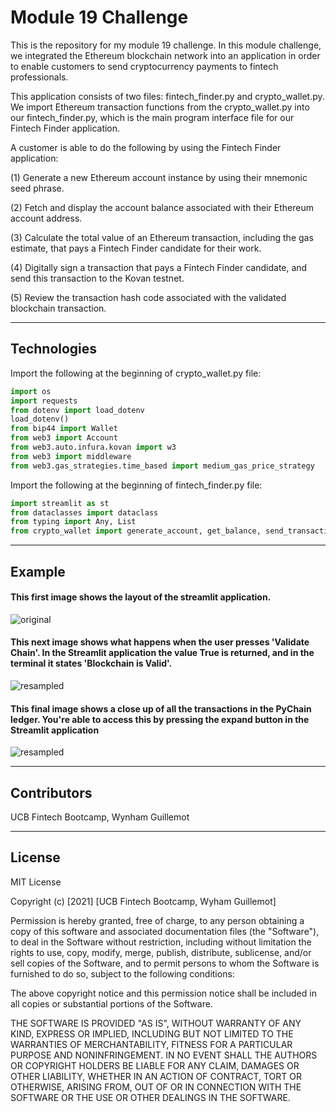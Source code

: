 # Module 19 Challenge

This is the repository for my module 19 challenge. In this module challenge, we integrated the Ethereum blockchain network into an application in order to enable customers to send cryptocurrency payments to fintech professionals. 

This application consists of two files: fintech_finder.py and crypto_wallet.py. We import Ethereum transaction functions from the crypto_wallet.py into our fintech_finder.py, which is the main program interface file for our Fintech Finder application.

A customer is able to do the following by using the Fintech Finder application:

(1) Generate a new Ethereum account instance by using their mnemonic seed phrase.

(2) Fetch and display the account balance associated with their Ethereum account address.

(3) Calculate the total value of an Ethereum transaction, including the gas estimate, that pays a Fintech Finder candidate for their work.

(4) Digitally sign a transaction that pays a Fintech Finder candidate, and send this transaction to the Kovan testnet.

(5) Review the transaction hash code associated with the validated blockchain transaction.

---

## Technologies

Import the following at the beginning of crypto_wallet.py file:

```python
import os
import requests
from dotenv import load_dotenv
load_dotenv()
from bip44 import Wallet
from web3 import Account
from web3.auto.infura.kovan import w3
from web3 import middleware
from web3.gas_strategies.time_based import medium_gas_price_strategy
```

Import the following at the beginning of fintech_finder.py file:

```python
import streamlit as st
from dataclasses import dataclass
from typing import Any, List
from crypto_wallet import generate_account, get_balance, send_transaction
```

---

## Example

#### This first image shows the layout of the streamlit application.

![original](./readme_images/mod_18_1.png)


#### This next image shows what happens when the user presses 'Validate Chain'. In the Streamlit application the value True is returned, and in the terminal it states 'Blockchain is Valid'.

![resampled](./readme_images/mod_18_2.png)


#### This final image shows a close up of all the transactions in the PyChain ledger. You're able to access this by pressing the expand button in the Streamlit application

![resampled](./readme_images/mod_18_3.png)


---

## Contributors

UCB Fintech Bootcamp, Wynham Guillemot 

---

## License

MIT License

Copyright (c) [2021] [UCB Fintech Bootcamp, Wyham Guillemot]

Permission is hereby granted, free of charge, to any person obtaining a copy
of this software and associated documentation files (the "Software"), to deal
in the Software without restriction, including without limitation the rights
to use, copy, modify, merge, publish, distribute, sublicense, and/or sell
copies of the Software, and to permit persons to whom the Software is
furnished to do so, subject to the following conditions:

The above copyright notice and this permission notice shall be included in all
copies or substantial portions of the Software.

THE SOFTWARE IS PROVIDED "AS IS", WITHOUT WARRANTY OF ANY KIND, EXPRESS OR
IMPLIED, INCLUDING BUT NOT LIMITED TO THE WARRANTIES OF MERCHANTABILITY,
FITNESS FOR A PARTICULAR PURPOSE AND NONINFRINGEMENT. IN NO EVENT SHALL THE
AUTHORS OR COPYRIGHT HOLDERS BE LIABLE FOR ANY CLAIM, DAMAGES OR OTHER
LIABILITY, WHETHER IN AN ACTION OF CONTRACT, TORT OR OTHERWISE, ARISING FROM,
OUT OF OR IN CONNECTION WITH THE SOFTWARE OR THE USE OR OTHER DEALINGS IN THE
SOFTWARE.
